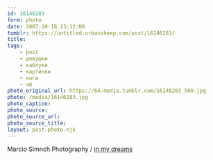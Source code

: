 ```yaml
---
id: 16146283
form: photo
date: 2007-10-18 23:12:00
tumblr: https://untitled.urbansheep.com/post/16146283/
title:
tags:
    - post
    - девушки
    - каблуки
    - картинки
    - ноги
    - чб
photo_original_url: https://64.media.tumblr.com/16146283_500.jpg
photo: /media/16146283.jpg
photo_caption: 
photo_source:
photo_source_url:
photo_source_title:
layout: post-photo.njk
---
```


<p>Marcio Simnch Photography / <a href="http://marciosimnch.com/inmydreams/">in my dreams</a></p>
